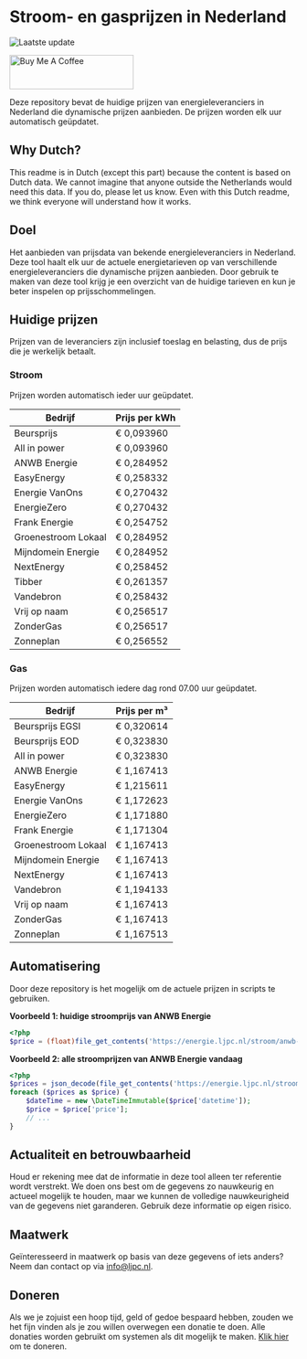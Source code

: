 # Stroom- en gasprijzen in Nederland

![Laatste update](https://img.shields.io/badge/laatste%20update-2025--08--22%2009%3A00%20CET-brightgreen)

<a href="https://www.buymeacoffee.com/Lars-" target="_blank"><img src="https://cdn.buymeacoffee.com/buttons/v2/default-orange.png" alt="Buy Me A Coffee" height="60" style="height: 60px !important;width: 217px !important;" ></a>

Deze repository bevat de huidige prijzen van energieleveranciers in Nederland die dynamische prijzen aanbieden. De prijzen worden elk uur automatisch geüpdatet.

## Why Dutch?

This readme is in Dutch (except this part) because the content is based on Dutch data. We cannot imagine that anyone outside the Netherlands would need this data. If you do, please let us know. Even with this Dutch readme, we think
everyone will understand how it works.

## Doel

Het aanbieden van prijsdata van bekende energieleveranciers in Nederland. Deze tool haalt elk uur de actuele energietarieven op van verschillende energieleveranciers die dynamische prijzen aanbieden. Door gebruik te maken van deze tool
krijg je een overzicht van de huidige tarieven en kun je beter inspelen op prijsschommelingen.

## Huidige prijzen

Prijzen van de leveranciers zijn inclusief toeslag en belasting, dus de prijs die je werkelijk betaalt.

### Stroom

Prijzen worden automatisch ieder uur geüpdatet.

 Bedrijf | Prijs per kWh 
---------|---------------
Beursprijs | € 0,093960
All in power | € 0,093960
ANWB Energie | € 0,284952
EasyEnergy | € 0,258332
Energie VanOns | € 0,270432
EnergieZero | € 0,270432
Frank Energie | € 0,254752
Groenestroom Lokaal | € 0,284952
Mijndomein Energie | € 0,284952
NextEnergy | € 0,258452
Tibber | € 0,261357
Vandebron | € 0,258432
Vrij op naam | € 0,256517
ZonderGas | € 0,256517
Zonneplan | € 0,256552


### Gas

Prijzen worden automatisch iedere dag rond 07.00 uur geüpdatet.

 Bedrijf | Prijs per m³ 
---------|--------------
Beursprijs EGSI | € 0,320614
Beursprijs EOD | € 0,323830
All in power | € 0,323830
ANWB Energie | € 1,167413
EasyEnergy | € 1,215611
Energie VanOns | € 1,172623
EnergieZero | € 1,171880
Frank Energie | € 1,171304
Groenestroom Lokaal | € 1,167413
Mijndomein Energie | € 1,167413
NextEnergy | € 1,167413
Vandebron | € 1,194133
Vrij op naam | € 1,167413
ZonderGas | € 1,167413
Zonneplan | € 1,167513


## Automatisering

Door deze repository is het mogelijk om de actuele prijzen in scripts te gebruiken.

**Voorbeeld 1: huidige stroomprijs van ANWB Energie**

```php
<?php
$price = (float)file_get_contents('https://energie.ljpc.nl/stroom/anwb-energie-nu.txt');

```

**Voorbeeld 2: alle stroomprijzen van ANWB Energie vandaag**

```php
<?php
$prices = json_decode(file_get_contents('https://energie.ljpc.nl/stroom/all-in-power-vandaag.json'),true);
foreach ($prices as $price) {
    $dateTime = new \DateTimeImmutable($price['datetime']);
    $price = $price['price'];
    // ...
}
```

## Actualiteit en betrouwbaarheid

Houd er rekening mee dat de informatie in deze tool alleen ter referentie wordt verstrekt. We doen ons best om de gegevens zo nauwkeurig en actueel mogelijk te houden, maar we kunnen de volledige nauwkeurigheid van de gegevens niet
garanderen. Gebruik deze informatie op eigen risico.

## Maatwerk

Geïnteresseerd in maatwerk op basis van deze gegevens of iets anders? Neem dan contact op
via [info@ljpc.nl](mailto:info@ljpc.nl?subject=Energie%20prijzen).

## Doneren

Als we je zojuist een hoop tijd, geld of gedoe bespaard hebben, zouden we het fijn vinden als je zou willen overwegen een
donatie te doen. Alle donaties worden gebruikt om systemen als dit mogelijk te
maken. [Klik hier](https://www.buymeacoffee.com/Lars-) om te doneren.
